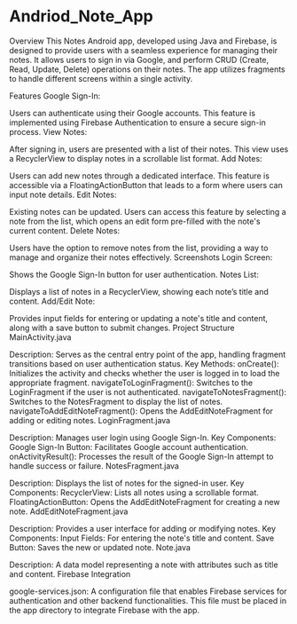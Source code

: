 # Andriod_Note_App

Overview
This Notes Android app, developed using Java and Firebase, is designed to provide users with a seamless experience for managing their notes. It allows users to sign in via Google, and perform CRUD (Create, Read, Update, Delete) operations on their notes. The app utilizes fragments to handle different screens within a single activity.

Features
Google Sign-In:

Users can authenticate using their Google accounts. This feature is implemented using Firebase Authentication to ensure a secure sign-in process.
View Notes:

After signing in, users are presented with a list of their notes. This view uses a RecyclerView to display notes in a scrollable list format.
Add Notes:

Users can add new notes through a dedicated interface. This feature is accessible via a FloatingActionButton that leads to a form where users can input note details.
Edit Notes:

Existing notes can be updated. Users can access this feature by selecting a note from the list, which opens an edit form pre-filled with the note's current content.
Delete Notes:

Users have the option to remove notes from the list, providing a way to manage and organize their notes effectively.
Screenshots
Login Screen:

Shows the Google Sign-In button for user authentication.
Notes List:

Displays a list of notes in a RecyclerView, showing each note’s title and content.
Add/Edit Note:

Provides input fields for entering or updating a note's title and content, along with a save button to submit changes.
Project Structure
MainActivity.java

Description: Serves as the central entry point of the app, handling fragment transitions based on user authentication status.
Key Methods:
onCreate(): Initializes the activity and checks whether the user is logged in to load the appropriate fragment.
navigateToLoginFragment(): Switches to the LoginFragment if the user is not authenticated.
navigateToNotesFragment(): Switches to the NotesFragment to display the list of notes.
navigateToAddEditNoteFragment(): Opens the AddEditNoteFragment for adding or editing notes.
LoginFragment.java

Description: Manages user login using Google Sign-In.
Key Components:
Google Sign-In Button: Facilitates Google account authentication.
onActivityResult(): Processes the result of the Google Sign-In attempt to handle success or failure.
NotesFragment.java

Description: Displays the list of notes for the signed-in user.
Key Components:
RecyclerView: Lists all notes using a scrollable format.
FloatingActionButton: Opens the AddEditNoteFragment for creating a new note.
AddEditNoteFragment.java

Description: Provides a user interface for adding or modifying notes.
Key Components:
Input Fields: For entering the note's title and content.
Save Button: Saves the new or updated note.
Note.java

Description: A data model representing a note with attributes such as title and content.
Firebase Integration

google-services.json: A configuration file that enables Firebase services for authentication and other backend functionalities. This file must be placed in the app directory to integrate Firebase with the app.
